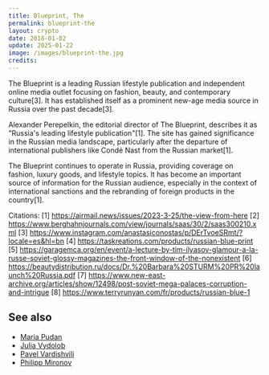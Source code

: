 ```yaml
---
title: Blueprint, The
permalink: blueprint-the
layout: crypto
date: 2018-01-02
update: 2025-01-22
image: /images/blueprint-the.jpg
credits:
---
```


The Blueprint is a leading Russian lifestyle publication and independent online media outlet focusing on fashion, beauty, and contemporary culture[3]. It has established itself as a prominent new-age media source in Russia over the past decade[3].

Alexander Perepelkin, the editorial director of The Blueprint, describes it as "Russia's leading lifestyle publication"[1]. The site has gained significance in the Russian media landscape, particularly after the departure of international publishers like Condé Nast from the Russian market[1].

The Blueprint continues to operate in Russia, providing coverage on fashion, luxury goods, and lifestyle topics. It has become an important source of information for the Russian audience, especially in the context of international sanctions and the rebranding of foreign products in the country[1].

Citations:
[1] https://airmail.news/issues/2023-3-25/the-view-from-here
[2] https://www.berghahnjournals.com/view/journals/saas/30/2/saas300210.xml
[3] https://www.instagram.com/anastasiconostas/p/DErTvoeSRmt/?locale=es&hl=bn
[4] https://taskreations.com/products/russian-blue-print
[5] https://garagemca.org/en/event/a-lecture-by-tim-ilyasov-glamour-a-la-russe-soviet-glossy-magazines-the-front-window-of-the-nonexistent
[6] https://beautydistribution.ru/docs/Dr.%20Barbara%20STURM%20PR%20launch%20Russia.pdf
[7] https://www.new-east-archive.org/articles/show/12498/post-soviet-mega-palaces-corruption-and-intrigue
[8] https://www.terryrunyan.com/fr/products/russian-blue-1

## See also

+ [Maria Pudan](pudan-maria)
+ [Julia Vydolob](vydolob-julia)
+ [Pavel Vardishvili](vardishvili-pavel)
+ [Philipp Mironov](mironov-philipp)
